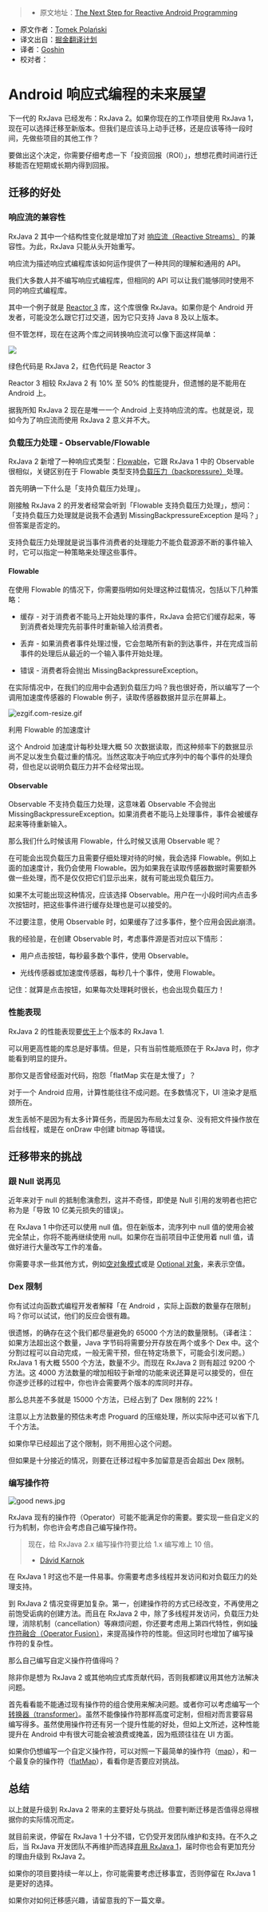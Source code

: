 > * 原文地址：[The Next Step for Reactive Android Programming](http://futurice.com/blog/the-next-step-for-reactive-android-programming)
* 原文作者：[Tomek Polański](http://futurice.com/people/tomek-polanski)
* 译文出自：[掘金翻译计划](https://github.com/xitu/gold-miner)
* 译者：[Goshin](https://github.com/Goshin)
* 校对者：

# Android 响应式编程的未来展望

下一代的 RxJava 已经发布：RxJava 2。如果你现在的工作项目使用 RxJava 1，现在可以选择迁移至新版本。但我们是应该马上动手迁移，还是应该等待一段时间，先做些项目的其他工作？

要做出这个决定，你需要仔细考虑一下「投资回报（ROI）」，想想花费时间进行迁移能否在短期或长期内得到回报。


## 迁移的好处

### 响应流的兼容性

RxJava 2 其中一个结构性变化就是增加了对 [响应流（Reactive Streams）](https://github.com/reactive-streams/reactive-streams-jvm) 的兼容性。为此，RxJava 只能从头开始重写。

响应流为描述响应式编程库该如何运作提供了一种共同的理解和通用的 API。

我们大多数人并不编写响应式编程库，但相同的 API 可以让我们能够同时使用不同的响应式编程库。

其中一个例子就是 [Reactor 3](https://github.com/reactor/reactor-core) 库，这个库很像 RxJava。如果你是个 Android 开发者，可能没怎么跟它打过交道，因为它只支持 Java 8 及以上版本。

但不管怎样，现在在这两个库之间转换响应流可以像下面这样简单：

![](https://flockler.com/files/sites/377/rxjava_reactor.gif)

绿色代码是 RxJava 2，红色代码是 Reactor 3

Reactor 3 相较 RxJava 2 有 10% 至 50% 的性能提升，但遗憾的是不能用在 Android 上。

据我所知 RxJava 2 现在是唯一一个 Android 上支持响应流的库。也就是说，现如今为了响应流而使用 RxJava 2 意义并不大。

 

### 负载压力处理 - Observable/Flowable

RxJava 2 新增了一种响应式类型：[Flowable](http://reactivex.io/RxJava/2.x/javadoc/io/reactivex/Flowable.html)，它跟 RxJava 1 中的 Observable 很相似，关键区别在于 Flowable 类型支持[负载压力（backpressure）](https://github.com/ReactiveX/RxJava/wiki/Backpressure)处理。

首先明确一下什么是「支持负载压力处理」。

刚接触 RxJava 2 的开发者经常会听到「Flowable 支持负载压力处理」，想问：「支持负载压力处理就是说我不会遇到 MissingBackpressureException 是吗？」但答案是否定的。

支持负载压力处理就是说当事件消费者的处理能力不能负载源源不断的事件输入时，它可以指定一种策略来处理这些事件。

 

#### Flowable

在使用 Flowable 的情况下，你需要指明如何处理这种过载情况，包括以下几种策略：

- 缓存 - 对于消费者不能马上开始处理的事件，RxJava 会把它们缓存起来，等到消费者处理完先前事件时重新输入给消费者。

- 丢弃 - 如果消费者事件处理过慢，它会忽略所有新的到达事件，并在完成当前事件的处理后从最近的一个输入事件开始处理。

- 错误 - 消费者将会抛出 MissingBackpressureException。

在实际情况中，在我们的应用中会遇到负载压力吗？我也很好奇，所以编写了一个调用加速度传感器的 Flowable 例子，读取传感器数据并显示在屏幕上。


![ezgif.com-resize.gif](https://lh4.googleusercontent.com/WlQs0ZXPuMRwwvURLtJNbFMt8zs1TJRHVeLMDm2Lr6IudegwaeWqTqyOi_wdZ-TdMHtxa_HNx4AsZi1h9IUW6EOY1lQg-rhQjPJtVSPsoKrLYKGlbhKpchnAt2sL0a5MUF5sWYEX)

利用 Flowable 的加速度计


这个 Android 加速度计每秒处理大概 50 次数据读取，而这种频率下的数据显示尚不足以发生负载过重的情况。当然这取决于响应式序列中的每个事件的处理负荷，但也足以说明负载压力并不会经常出现。

#### Observable

Observable 不支持负载压力处理，这意味着 Observable 不会抛出 MissingBackpressureException。如果消费者不能马上处理事件，事件会被缓存起来等待重新输入。

那么我们什么时候该用 Flowable，什么时候又该用 Observable 呢？

在可能会出现负载压力且需要仔细处理对待的时候，我会选择 Flowable。例如上面的加速度计，我仍会使用 Flowable。因为如果我在读取传感器数据时需要额外做一些处理，而不是仅仅把它们显示出来，就有可能出现负载压力。

如果不太可能出现这种情况，应该选择 Observable。用户在一小段时间内点击多次按钮时，把这些事件进行缓存处理也是可以接受的。

不过要注意，使用 Observable 时，如果缓存了过多事件，整个应用会因此崩溃。

我的经验是，在创建 Observable 时，考虑事件源是否对应以下情形：

- 用户点击按钮，每秒最多数个事件，使用 Observable。

- 光线传感器或加速度传感器，每秒几十个事件，使用 Flowable。


记住：就算是点击按钮，如果每次处理耗时很长，也会出现负载压力！

 

### 性能表现

RxJava 2 的性能表现要[优于](https://github.com/akarnokd/akarnokd-misc/issues/2)上个版本的 RxJava 1.


可以用更高性能的库总是好事情。但是，只有当前性能瓶颈在于 RxJava 时，你才能看到明显的提升。

那你又是否曾经面对代码，抱怨「flatMap 实在是太慢了」？

对于一个 Android 应用，计算性能往往不成问题。在多数情况下，UI 渲染才是瓶颈所在。

发生丢帧不是因为有太多计算任务，而是因为布局太过复杂、没有把文件操作放在后台线程，或是在 onDraw 中创建 bitmap 等错误。


## 迁移带来的挑战

### 跟 Null 说再见

近年来对于 null 的抵制愈演愈烈，这并不奇怪，即使是 Null 引用的发明者也把它称为是「导致 10 亿美元损失的错误」。

在 RxJava 1 中你还可以使用 null 值。但在新版本，流序列中 null 值的使用会被完全禁止，你将不能再继续使用 null。如果你在当前项目中正使用着 null 值，请做好进行大量改写工作的准备。

你需要寻求一些其他方式，例如[空对象模式](https://sourcemaking.com/refactoring/introduce-null-object)或是 [Optional 对象](https://github.com/tomaszpolanski/Options)，来表示空值。
 

### Dex 限制

你有试过向函数式编程开发者解释「在 Android ，实际上函数的数量存在限制」吗？你可以试试，他们的反应会很有趣。

很遗憾，的确存在这个我们都尽量避免的 65000 个方法的数量限制。（译者注：如果方法超出这个数量，Java 字节码将需要分开存放在两个或多个 Dex 中。这个分割过程可以自动完成，一般无需干预，但在特定场景下，可能会引发问题。）RxJava 1 有大概 5500 个方法，数量不少。而现在 RxJava 2 则有超过 9200 个方法。这 4000 方法数量的增加相较于新增的功能来说还算是可以接受的，但在你逐步迁移的过程中，你也许会需要两个版本的库同时并存。

那么总共差不多就是 15000 个方法，已经占到了 Dex 限制的 22%！

注意以上方法数量的预估未考虑 Proguard 的压缩处理，所以实际中还可以省下几千个方法。

如果你早已经超出了这个限制，则不用担心这个问题。

但如果是十分接近的情况，则要在迁移过程中多加留意是否会超出 Dex 限制。


### 编写操作符

![good news.jpg](https://flockler.com/thumbs/sites/377/goog-news_s830x0_q80_noupscale.jpg)

RxJava 现有的操作符（Operator）可能不能满足你的需要。要实现一些自定义的行为机制，你也许会考虑自己编写操作符。

> 现在，给 RxJava 2.x 编写操作符要比给 1.x 编写难上 10 倍。
> 
> - [Dávid Karnok ](https://github.com/ReactiveX/RxJava/wiki/Writing-operators-for-2.0)

在 RxJava 1 时这也不是一件易事。你需要考虑多线程并发访问和对负载压力的处理支持。

到 RxJava 2 情况变得更加复杂。第一，创建操作符的方式已经改变，不再使用之前饱受诟病的创建方法。而且在 RxJava 2 中，除了多线程并发访问，负载压力处理，消除机制（cancellation）等麻烦问题，你还要考虑用上第四代特性，例如[操作符融合（Operator Fusion）](http://akarnokd.blogspot.de/2016/03/operator-fusion-part-1.html)，来提高操作符的性能。但这同时也增加了编写操作符的复杂性。

那么自己编写自定义操作符值得吗？

除非你是想为 RxJava 2 或其他响应式库贡献代码，否则我都建议用其他方法解决问题。

首先看看能不能通过现有操作符的组合使用来解决问题。或者你可以考虑编写一个[转换器（transformer）](https://github.com/ReactiveX/RxJava/wiki/Implementing-Your-Own-Operators#transformational-operators)。虽然不能像操作符那样高度可定制，但相对而言要容易编写得多。虽然使用操作符还有另一个提升性能的好处，但如上文所述，这种性能提升在 Android 中有很大可能会被浪费或掩盖，因为瓶颈往往在 UI 方面。

如果你仍想编写一个自定义操作符，可以对照一下最简单的操作符（[map](https://github.com/ReactiveX/RxJava/blob/2.x/src/main/java/io/reactivex/internal/operators/observable/ObservableMap.java)），和一个最复杂的操作符（[flatMap](https://github.com/ReactiveX/RxJava/blob/2.x/src/main/java/io/reactivex/internal/operators/observable/ObservableFlatMap.java)），看看你是否要应对挑战。
 

## 总结

以上就是升级到 RxJava 2 带来的主要好处与挑战。但要判断迁移是否值得总得根据你的实际情况而定。

就目前来说，停留在 RxJava 1 十分不错，它仍受开发团队维护和支持。在不久之后，当 RxJava 开发团队不再维护而选择[弃用 RxJava 1](https://github.com/ReactiveX/RxJava/issues/4853#issuecomment-260660000)，届时你也会有更加充分的理由升级到 RxJava 2。

如果你的项目要持续一年以上，你可能需要考虑迁移事宜，否则停留在 RxJava 1 是更好的选择。
 

如果你对如何迁移感兴趣，请留意我的下一篇文章。

 
